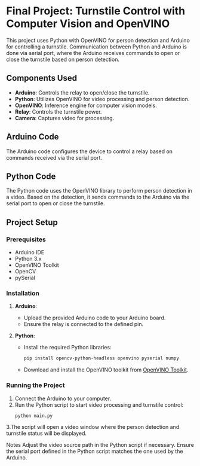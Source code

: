 # Final Project: Turnstile Control with Computer Vision and OpenVINO

This project uses Python with OpenVINO for person detection and Arduino for controlling a turnstile. Communication between Python and Arduino is done via serial port, where the Arduino receives commands to open or close the turnstile based on person detection.

## Components Used

- **Arduino**: Controls the relay to open/close the turnstile.
- **Python**: Utilizes OpenVINO for video processing and person detection.
- **OpenVINO**: Inference engine for computer vision models.
- **Relay**: Controls the turnstile power.
- **Camera**: Captures video for processing.

## Arduino Code

The Arduino code configures the device to control a relay based on commands received via the serial port.

## Python Code

The Python code uses the OpenVINO library to perform person detection in a video. Based on the detection, it sends commands to the Arduino via the serial port to open or close the turnstile.

## Project Setup

### Prerequisites

- Arduino IDE
- Python 3.x
- OpenVINO Toolkit
- OpenCV
- pySerial

### Installation

1. **Arduino**:
    - Upload the provided Arduino code to your Arduino board.
    - Ensure the relay is connected to the defined pin.

2. **Python**:
    - Install the required Python libraries:
      ```bash
      pip install opencv-python-headless openvino pyserial numpy
      ```
    - Download and install the OpenVINO toolkit from [OpenVINO Toolkit](https://software.intel.com/content/www/us/en/develop/tools/openvino-toolkit.html).

### Running the Project

1. Connect the Arduino to your computer.
2. Run the Python script to start video processing and turnstile control:
   ```bash
   python main.py
3.The script will open a video window where the person detection and turnstile status will be displayed.

Notes
Adjust the video source path in the Python script if necessary.
Ensure the serial port defined in the Python script matches the one used by the Arduino.
